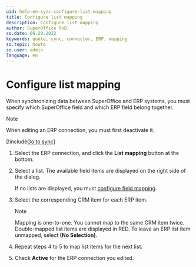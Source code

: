 ```yaml
---
uid: help-en-sync-configure-list-mapping
title: Configure list mapping
description: Configure list mapping
author: SuperOffice RnD
so.date: 06.29.2022
keywords: quote, sync, connector, ERP, mapping
so.topic: howto
so.user: admin
language: en
---
```


# Configure list mapping

When synchronizing data between SuperOffice and ERP systems, you must specify which SuperOffice field and which ERP field belong together.

> [!NOTE]
> When editing an ERP connection, you must first deactivate it.

[!include[Go to sync](../includes/goto-sync.md)]

1. Select the ERP connection, and click the **List mapping** button at the bottom.

1. Select a list. The available field items are displayed on the right side of the dialog.

    If no lists are displayed, you must [configure field mapping][1].

1. Select the corresponding CRM item for each ERP item.

    > [!NOTE]
    > Mapping is one-to-one. You cannot map to the same CRM item twice. Double-mapped list items are displayed in RED. To leave an ERP list item unmapped, select **(No Selection)**.

1. Repeat steps 4 to 5 to map list items for the next list.

1. Check **Active** for the ERP connection you edited.

<!-- Referenced links -->
[1]: sync-configure-field-allocation.md

<!-- Referenced images -->
